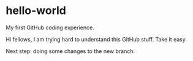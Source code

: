 # hello-world
My first GitHub coding experience.

Hi fellows, I am trying hard to understand this GitHub stuff. Take it easy.

Next step: doing some changes to the new branch.
